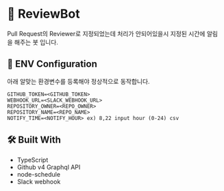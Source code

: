 # 🚀 ReviewBot

Pull Request의 Reviewer로 지정되었는데 처리가 안되어있을시 지정된 시간에 알림을 해주는 봇 입니다.

## 🚨 ENV Configuration
아래 알맞는 환경변수를 등록해야 정상적으로 동작합니다. 

```text
GITHUB_TOKEN=<GITHUB_TOKEN>
WEBHOOK_URL=<SLACK_WEBHOOK_URL>
REPOSITORY_OWNER=<REPO_OWNER>
REPOSITORY_NAME=<REPO_NAME> 
NOTIFY_TIME=<NOTIFY_HOUR> ex) 8,22 input hour (0-24) csv 
```

## 🛠 Built With 

* TypeScript
* Github v4 Graphql API 
* node-schedule
* Slack webhook
